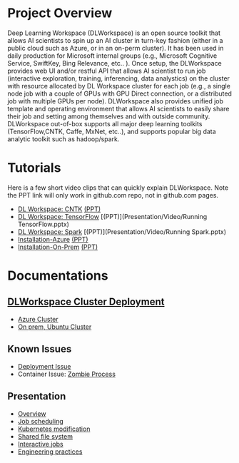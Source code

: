 # [](#header-1)Project Overview

Deep Learning Workspace (DLWorkspace) is an open source toolkit that allows AI scientists to spin up an AI cluster in turn-key fashion (either in a public cloud such as Azure, or in an on-perm cluster). It has been used in daily production for Microsoft internal groups (e.g., Microsoft Cognitive Service, SwiftKey, Bing Relevance, etc.. ).
Once setup, the DLWorkspace provides web UI and/or restful API that allows AI scientist to run job (interactive exploration, training, inferencing, data analystics)
on the cluster with resource allocated by DL Workspace cluster for each job (e.g., a single node job with a couple of GPUs with GPU Direct connection, or a distributed job with multiple GPUs per node). DLWorkspace also provides
unified job template and operating environment that allows AI scientists to easily share their job and setting among themselves and with outside community. DLWorkspace out-of-box supports all major deep learning toolkits (TensorFlow,CNTK, Caffe, MxNet, etc..), and supports popular big data analytic toolkit such as hadoop/spark. 

# [](#header-2)Tutorials

Here is a few short video clips that can quickly explain DLWorkspace. Note the PPT link will only work in github.com repo, not in github.com pages. 

* [DL Workspace: CNTK](https://youtu.be/3O0uwUwPRho) [(PPT)](Presentation/Video/Running_CNTK.pptx)
* [DL Workspace: TensorFlow](https://youtu.be/Xa7exVurUmE) [(PPT)](Presentation/Video/Running TensorFlow.pptx)
* [DL Workspace: Spark](https://youtu.be/9kV9_w-eQYY) [(PPT)](Presentation/Video/Running Spark.pptx)
* [Installation-Azure](https://youtu.be/inDcl85-TRw) [(PPT)](Presentation/Video/Installation-Azure.pptx)
* [Installation-On-Prem](https://youtu.be/nKLmt8Ace50) [(PPT)](Presentation/Video/Installation-On-Prem.pptx)

# [](#header-3)Documentations

## [DLWorkspace Cluster Deployment](deployment/Readme.md)

* [Azure Cluster](deployment/Azure.md)
* [On prem, Ubuntu Cluster](deployment/Ubuntu.md)

## Known Issues

* [Deployment Issue](deployment/Deployment_Issue.md)
* Container Issue: [Zombie Process](KnownIssues/zombie_process.md)

## Presentation

* [Overview](Presentation/1707/DL_Workspace_Overall.pptx)
* [Job scheduling](Presentation/1707/job_scheduling_runtime.pptx)
* [Kubernetes modification](Presentation/1707/Kubernetes_Modifications.pptx)
* [Shared file system](Presentation/1707/DL_Workspace_Cluster_Deployment_GlusterFS.pptx)
* [Interactive jobs](Presentation/1707/interactive_job.pptx)
* [Engineering practices](Presentation/1707/DL_Workspace_Engineering_Practices.pptx)









